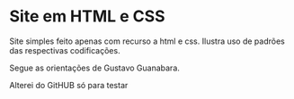 # Site em HTML e CSS
 Site simples feito apenas com recurso a html e css. Ilustra uso de padrões das respectivas codificações.

 Segue as orientações de Gustavo Guanabara.

Alterei do GitHUB só para testar
